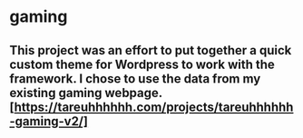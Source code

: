 # gaming

## This project was an effort to put together a quick custom theme for Wordpress to work with the framework. I chose to use the data from my existing gaming webpage. [https://tareuhhhhhh.com/projects/tareuhhhhhh-gaming-v2/]
